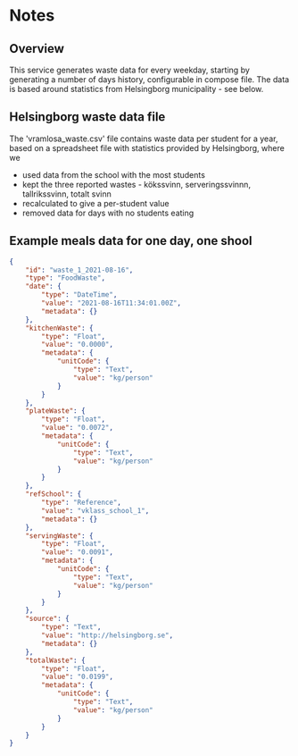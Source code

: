 
# Notes

## Overview
This service generates waste data for every weekday, starting by generating a number of days history, configurable in compose file. The data is based around statistics from Helsingborg municipality - see below.

## Helsingborg waste data file
The 'vramlosa_waste.csv' file contains waste data per student for a year, based on a spreadsheet file with statistics provided by Helsingborg, where we
- used data from the school with the most students
- kept the three reported wastes - kökssvinn, serveringssvinnn, tallrikssvinn, totalt svinn
- recalculated to give a per-student value
- removed data for days with no students eating

## Example meals data for one day, one shool
```json
{
    "id": "waste_1_2021-08-16",
    "type": "FoodWaste",
    "date": {
        "type": "DateTime",
        "value": "2021-08-16T11:34:01.00Z",
        "metadata": {}
    },
    "kitchenWaste": {
        "type": "Float",
        "value": "0.0000",
        "metadata": {
            "unitCode": {
                "type": "Text",
                "value": "kg/person"
            }
        }
    },
    "plateWaste": {
        "type": "Float",
        "value": "0.0072",
        "metadata": {
            "unitCode": {
                "type": "Text",
                "value": "kg/person"
            }
        }
    },
    "refSchool": {
        "type": "Reference",
        "value": "vklass_school_1",
        "metadata": {}
    },
    "servingWaste": {
        "type": "Float",
        "value": "0.0091",
        "metadata": {
            "unitCode": {
                "type": "Text",
                "value": "kg/person"
            }
        }
    },
    "source": {
        "type": "Text",
        "value": "http://helsingborg.se",
        "metadata": {}
    },
    "totalWaste": {
        "type": "Float",
        "value": "0.0199",
        "metadata": {
            "unitCode": {
                "type": "Text",
                "value": "kg/person"
            }
        }
    }
}
```
